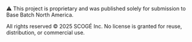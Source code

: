 ⚠️ This project is proprietary and was published solely for submission to Base Batch North America.

All rights reserved © 2025 SCOGÉ Inc. No license is granted for reuse, distribution, or commercial use.
